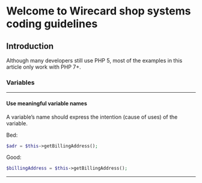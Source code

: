 # Welcome to Wirecard shop systems coding guidelines


## Introduction

Although many developers still use PHP 5, most of the examples in this article only work with PHP 7+.

### Variables
___

#### Use meaningful variable names
A variable’s name should express the intention (cause of uses) of the variable.

Bed:
```php
$adr = $this->getBillingAddress();
```

Good:
```php
$billingAddress = $this->getBillingAddress();
```
___
